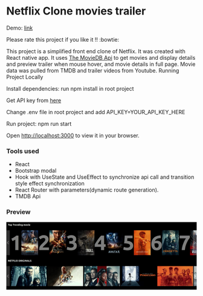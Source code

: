 # Netflix Clone movies trailer
Demo: [link](https://moviestrailer.surge.sh/)

Please rate this project if you like it !!  :bowtie:

This project is a simplified front end clone of Netflix. 
It was created with React native app.
It uses [The MovieDB Api](https://www.themoviedb.org/documentation/api) 
to get  movies and display details and preview trailer when mouse hover, and movie details in full page.
Movie data was pulled from TMDB and trailer videos from Youtube.
Running Project Locally

Install dependencies: run npm install in root project

Get API key from [here](https://www.themoviedb.org/documentation/api)

Change .env file in root project and add API_KEY=YOUR_API_KEY_HERE

Run project: npm run start

Open [http://localhost:3000](http://localhost:3000) to view it in your browser.

### Tools used
 - React
 - Bootstrap modal
 - Hook with UseState and UseEffect to synchronize api call and transition style effect synchronization
 - React Router with parameters(dynamic route generation).
 - TMDB Api 
 
### Preview

  
![](./src/assets/demo.gif?raw=true)
